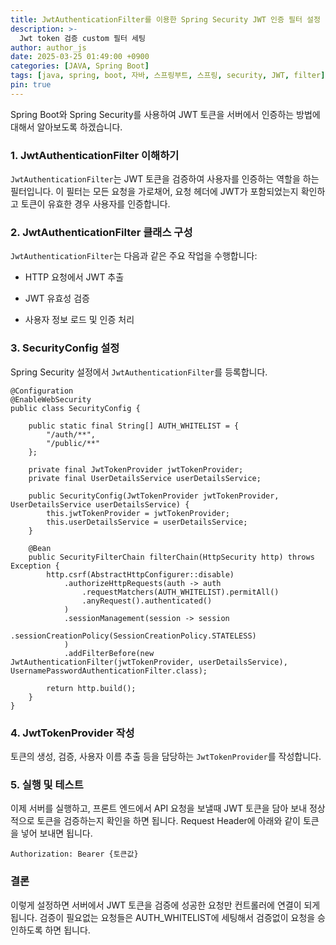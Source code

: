 ```yaml
---
title: JwtAuthenticationFilter를 이용한 Spring Security JWT 인증 필터 설정 방법
description: >-
  Jwt token 검증 custom 필터 세팅
author: author_js
date: 2025-03-25 01:49:00 +0900
categories: [JAVA, Spring Boot]
tags: [java, spring, boot, 자바, 스프링부트, 스프링, security, JWT, filter]
pin: true
---
```

Spring Boot와 Spring Security를 사용하여 JWT 토큰을 서버에서 인증하는 방법에 대해서 알아보도록 하겠습니다.

### 1. JwtAuthenticationFilter 이해하기

`JwtAuthenticationFilter`는 JWT 토큰을 검증하여 사용자를 인증하는 역할을 하는 필터입니다. 이 필터는 모든 요청을 가로채어, 요청 헤더에 JWT가 포함되었는지 확인하고 토큰이 유효한 경우 사용자를 인증합니다.

### 2. JwtAuthenticationFilter 클래스 구성

`JwtAuthenticationFilter`는 다음과 같은 주요 작업을 수행합니다:

- HTTP 요청에서 JWT 추출

- JWT 유효성 검증

- 사용자 정보 로드 및 인증 처리


### 3. SecurityConfig 설정

Spring Security 설정에서 `JwtAuthenticationFilter`를 등록합니다.

```
@Configuration
@EnableWebSecurity
public class SecurityConfig {

    public static final String[] AUTH_WHITELIST = {
        "/auth/**",
        "/public/**"
    };

    private final JwtTokenProvider jwtTokenProvider;
    private final UserDetailsService userDetailsService;

    public SecurityConfig(JwtTokenProvider jwtTokenProvider, UserDetailsService userDetailsService) {
        this.jwtTokenProvider = jwtTokenProvider;
        this.userDetailsService = userDetailsService;
    }

    @Bean
    public SecurityFilterChain filterChain(HttpSecurity http) throws Exception {
        http.csrf(AbstractHttpConfigurer::disable)
            .authorizeHttpRequests(auth -> auth
                .requestMatchers(AUTH_WHITELIST).permitAll()
                .anyRequest().authenticated()
            )
            .sessionManagement(session -> session
                .sessionCreationPolicy(SessionCreationPolicy.STATELESS)
            )
            .addFilterBefore(new JwtAuthenticationFilter(jwtTokenProvider, userDetailsService), UsernamePasswordAuthenticationFilter.class);

        return http.build();
    }
}
```

### 4. JwtTokenProvider 작성

토큰의 생성, 검증, 사용자 이름 추출 등을 담당하는 `JwtTokenProvider`를 작성합니다.

### 5. 실행 및 테스트

이제 서버를 실행하고, 프론트 엔드에서 API 요청을 보낼때 JWT 토큰을 담아 보내 정상적으로 토큰을 검증하는지 확인을 하면 됩니다. Request Header에 아래와 같이 토큰을 넣어 보내면 됩니다. 

```
Authorization: Bearer {토큰값}
```

### 결론

이렇게 설정하면 서버에서 JWT 토큰을 검증에 성공한 요청만 컨트롤러에 연결이 되게 됩니다. 검증이 필요없는 요청들은 AUTH_WHITELIST에 세팅해서 검증없이 요청을 승인하도록 하면 됩니다. 